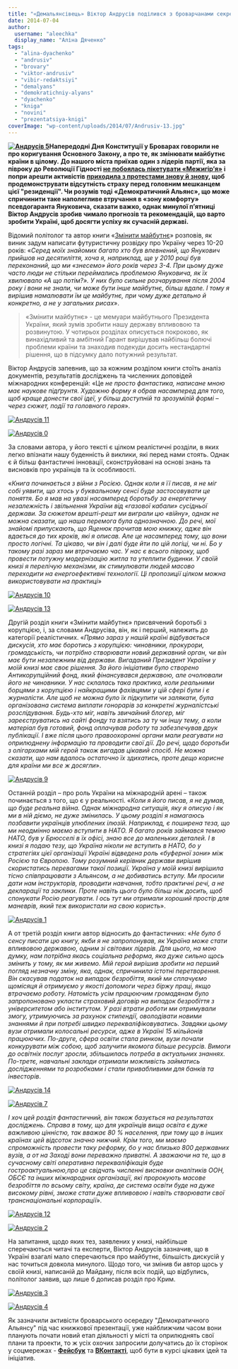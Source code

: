 ```yaml
---
title: "«Демальянсівець» Віктор Андрусів поділився з броварчанами секретами, як зробити країну успішною"
date: 2014-07-04
author: 
  username: "aleechka"
  display_name: "Аліна Дяченко"
tags: 
  - "alina-dyachenko"
  - "andrusiv"
  - "brovary"
  - "viktor-andrusiv"
  - "vibir-redaktsiyi"
  - "demalyans"
  - "demokratichniy-alyans"
  - "dyachenko"
  - "kniga"
  - "novini"
  - "prezentatsiya-knigi"
coverImage: "wp-content/uploads/2014/07/Andrusiv-13.jpg"
---
```


**[![Андрусів 5](https://mpz.brovary.org/wp-content/uploads/2014/07/Andrusiv-5.jpg)](https://mpz.brovary.org/wp-content/uploads/2014/07/Andrusiv-5.jpg)Напередодні Дня Конституції у Броварах говорили не про коригування Основного Закону, а про те, як змінювати майбутнє країни в цілому.** **До нашого міста приїхав один з лідерів партії, яка за півроку до Революції Гідності [не побоялась пікетувати «Межигір’я»](https://blogs.pravda.com.ua/authors/sokolenko/51697851a8551/) і попри арешти активістів [приходила з протестами знову й знову](https://dem-alliance.org/news/demaljans-ne-zljakavsja-areshti-podaruje-prezident-ua-pampersi.html), щоб продемонструвати відсутність страху перед головним мешканцем цієї "резиденції". Чи розумів тоді «Демократичний Альянс», що може спричинити таке наполегливе втручання в «зону комфорту» псевдогаранта Януковича, сказати важко, однак минулої п’ятниці Віктор Андрусів зробив чимало прогнозів та рекомендацій, що варто зробити Україні, щоб досягти успіху як сучасній державі.**

Відомий політолог та автор книги «[Змінити майбутнє](https://mpz.brovary.org/naperedodni-dnya-konstitutsiyi-brovarchanam-rozkazhut-yak-zminiti-maybutnye/)» розповів, як виник задум написати футуристичну розвідку про Україну через 10-20 років: «_Серед моїх знайомих багато хто був впевнений, що Янукович прийшов на десятиліття, хоча я, наприклад, ще у 2010 році був переконаний, що ми «знесемо» його років через 3-4. При цьому дуже часто люди не стільки переймались проблемою Януковича, як їх хвилювало «А що потім?». У них було сильне розчарування після 2004 року і вони не знали, чи може бути інше майбутнє, більш вдале. І тому я вирішив намалювати їм це майбутнє, при чому дуже детально й конкретно, а не у загальних рисах_».

> «Змінити майбутнє» - це мемуари майбутнього Президента України, який зумів зробити нашу державу впливовою та розвинутою. У чотирьох розділах описується покроково, як винахідливий та амбітний Гарант вирішував найбільш болючі проблеми країни та знаходив подекуди досить нестандартні рішення, що в підсумку дало потужний результат.

Віктор Андрусів запевнив, що за кожним розділом книги стоїть аналіз документів, результатів досліджень та численних доповідей міжнародних конференцій: «Це _не просто фантастика, написане мною має наукове підґрунтя. Художню форму я обрав насамперед для того, щоб краще донести свої ідеї, у більш доступній та зрозумілій формі – через сюжет, події та головного героя_».

[![Андрусів 11](https://mpz.brovary.org/wp-content/uploads/2014/07/Andrusiv-11.jpg)](https://mpz.brovary.org/wp-content/uploads/2014/07/Andrusiv-11.jpg)

[![Андрусів 0](https://mpz.brovary.org/wp-content/uploads/2014/07/Andrusiv-0.jpg)](https://mpz.brovary.org/wp-content/uploads/2014/07/Andrusiv-0.jpg)

За словами автора, у його тексті є цілком реалістичні розділи, в яких легко впізнати нашу буденність й виклики, які перед нами стоять. Однак є й більш фантастичні інновації, сконструйовані на основі знань та висновків про українців та їх особливості.

«_Книга починається з війни з Росією. Однак коли я її писав, я не міг собі уявити, що хтось у буквальному сенсі буде застосовувати це поняття. Бо я мав на увазі насамперед боротьбу за енергетичну незалежність і звільнення України від «газової кабали» сусідньої держави. За сюжетом врешті-решт ми виграли цю «війну», однак не можна сказати, що наша перемога була однозначною. До речі, мої знайомі припускають, що Яценюк прочитав мою книжку, адже він вдається до тих кроків, які я описав. Але це насамперед тому, що вони просто логічні. Та цікаво, чи він і далі буде йти по цій логіці, чи ні. Бо у такому разі зараз ми втрачаємо час. У нас є всього півроку, щоб провести потужну модернізацію житла та утеплити будинки. У своїй книзі я перелічую механізми, як стимулювати людей масово переходити на енергоефективні технології. Ці пропозиції цілком можна використовувати на практиці_»

[![Андрусів 10](https://mpz.brovary.org/wp-content/uploads/2014/07/Andrusiv-10.jpg)](https://mpz.brovary.org/wp-content/uploads/2014/07/Andrusiv-10.jpg)

[![Андрусів 13](https://mpz.brovary.org/wp-content/uploads/2014/07/Andrusiv-13.jpg)](https://mpz.brovary.org/wp-content/uploads/2014/07/Andrusiv-13.jpg)

Другій розділ книги «Змінити майбутнє» присвячений боротьбі з корупцією, і, за словами Андрусіва, він, як і перший, належить до категорії реалістичних. «_Прямо зараз у нашій країні відбувається дискусія, хто має боротись з корупцією: чиновники, прокурори, громадськість, чи потрібно створювати новий державний орган, чи він має бути незалежним від держави. Вигаданий Президент України у моїй книзі має своє рішення. За його ініціативи було створено Антикорупційний фонд, який фінансувався державою, але очолювали його не чиновники. У нас склалась така практика, коли реальними борцями з корупцією і найкращими фахівцями у цій сфері були і є журналісти. Але щоб не можна було їх підкупити чи залякати, була організована система виплати гонорарів за конкретні журналістські розслідування. Будь-хто міг, навіть звичайний блогер, міг зареєструватись на сайті фонду та взятись за ту чи іншу тему, а коли матеріал був готовий, фонд оплачував роботу та забезпечував друк публікації. І вже після цього правоохоронні органи мали реагувати на оприлюднену інформацію та проводити свої дії. До речі, щодо боротьби з олігархами мій герой також вигадав цікавий спосіб. Не можна сказати, що нам вдалось остаточно їх здихатись, проте дещо корисне для країни ми все ж досягли_».

[![Андрусів 9](https://mpz.brovary.org/wp-content/uploads/2014/07/Andrusiv-9.jpg)](https://mpz.brovary.org/wp-content/uploads/2014/07/Andrusiv-9.jpg)

Останній розділ – про роль України на міжнародній арені – також починається з того, що є у реальності. «_Коли я його писав, я не думав, що буде реальна війна. Однак міжнародна ситуація, яку я описую і як ми в ній діємо, не дуже змінилась. У цьому розділі я намагаюсь позбавити українців улюблених ілюзій. Наприклад, є поширена теза, що ми неодмінно маємо вступити в НАТО. Я багато років займався темою НАТО, був у Брюсселі в їх офісі, знаю все до маленьких деталей. І в книзі я подаю тезу, що Україна ніколи не вступить в НАТО, бо у стратегіях цієї організації Україні відведена роль «буферної зони» між Росією та Європою. Тому розумний керівник держави вирішив скористатись перевагами такої позиції. Україна у моїй книзі вирішила тісно співпрацювати з Альянсом, а не добиватись вступу. Ми просили дати нам інструкторів, проводити навчання, тобто практичні речі, а не декларації та заклики. Проте навіть цього було більш ніж досить, щоб спонукати Росію реагувати. І ось тут ми отримали хороший простір для маневрів, який теж використали на свою користь_».

[![Андрусів 1](https://mpz.brovary.org/wp-content/uploads/2014/07/Andrusiv-1.jpg)](https://mpz.brovary.org/wp-content/uploads/2014/07/Andrusiv-1.jpg)

А от третій розділ книги автор відносить до фантастичних: «_Не було б сенсу писати цю книгу, якби я не запропонував, як Україна може стати впливовою державою, одним зі світових лідерів. Для цього, на мою думку, нам потрібна якась соціальна реформа, яка дуже сильно щось змінить у тому, як ми живемо. Мій герой вирішив зробити на перший погляд незначну зміну, яка, однак, спричинила істотні перетворення. Він скасував податок на випадок безробіття, який ми сплачуємо щомісяця й отримуємо у якості допомоги через біржу праці, якщо втрачаємо роботу. Натомість усім працюючим громадянам було запропоновано укласти страховий договір на випадок безробіття з університетом або інститутом. У разі втрати роботи ми отримували змогу, утримуючись за рахунок стипендії, оволодівати новими знаннями й при потребі швидко перекваліфіковуватись. Завдяки цьому вузи отримали колосальні ресурси, адже в Україні 15 мільйонів працюючих. По-друге, сфера освіти стала ринком, вузи почали конкурувати між собою, щоб залучити якомога більше ресурсів. Вимоги до освітніх послуг зросли, збільшилась потреба в актуальних знаннях. По-третє, навчальні заклади отримали можливість займатись дослідженнями та розробками і стали привабливими для банків та інвесторів_.

[![Андрусів 14](https://mpz.brovary.org/wp-content/uploads/2014/07/Andrusiv-14.jpg)](https://mpz.brovary.org/wp-content/uploads/2014/07/Andrusiv-14.jpg)

[![Андрусів 7](https://mpz.brovary.org/wp-content/uploads/2014/07/Andrusiv-7.jpg)](https://mpz.brovary.org/wp-content/uploads/2014/07/Andrusiv-7.jpg)

_І хоч цей розділ фантастичний, він також базується на результатах досліджень. Справа в тому, що для українців вища освіта є дуже важливою цінністю, так вважає 80 % населення, при тому що в інших країнах цей відсоток значно нижчий. Крім того, ми маємо спроможність провести таку реформу, бо у нас близько 800 державних вузів, а от на Заході вони переважно приватні. А зважаючи на те, що в сучасному світі оперативна перекваліфікація буде гостроактуальною,про це свідчать численні висновки аналітиків ООН, ОБСЄ та інших міжнародних організації, які пророкують масове безробіття по всьому світу, країна, де система освіти буде на дуже високому рівні, зможе стати дуже впливовою і навіть створювати свої транснаціональні корпорації_».

[![Андрусів 12](https://mpz.brovary.org/wp-content/uploads/2014/07/Andrusiv-12.jpg)](https://mpz.brovary.org/wp-content/uploads/2014/07/Andrusiv-12.jpg)

[![Андрусів 2](https://mpz.brovary.org/wp-content/uploads/2014/07/Andrusiv-2.jpg)](https://mpz.brovary.org/wp-content/uploads/2014/07/Andrusiv-2.jpg)

На запитання, щодо яких тез, заявлених у книзі, найбільше сперечаються читачі та експерти, Віктор Андрусів зазначив, що в Україні взагалі мало сперечаються про майбутнє, більшість дискусій у нас точиться довкола минулого. Щодо того, чи змінив би автор щось у своїй книзі, написаній до Майдану, після всіх подій, що відбулись, політолог заявив, що лише б дописав розділ про Крим.

[![Андрусів 3](https://mpz.brovary.org/wp-content/uploads/2014/07/Andrusiv-3.jpg)](https://mpz.brovary.org/wp-content/uploads/2014/07/Andrusiv-3.jpg)

[![Андрусів 4](https://mpz.brovary.org/wp-content/uploads/2014/07/Andrusiv-4.jpg)](https://mpz.brovary.org/wp-content/uploads/2014/07/Andrusiv-4.jpg)

Як зазначили активісти броварського осередку "Демократичного Альянсу" під час книжкової презентації, уже найближчим часом вони планують почати новий етап діяльності у місті та оприлюднять свої плани та проекти, то ж усіх охочих запросили долучатись до їх сторінок у соцмережах - **[Фейсбук](https://www.facebook.com/groups/brovary.DA/)** та **[ВКонтакті](https://vk.com/brovaryda)**, щоб бути в курсі цікавих ідей та ініціатив.
